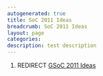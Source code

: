 ```yaml
---
autogenerated: true
title: SoC 2011 Ideas
breadcrumb: SoC 2011 Ideas
layout: page
categories: 
description: test description
---
```


1.  REDIRECT [GSoC 2011 Ideas](GSoC_2011_Ideas "wikilink")
